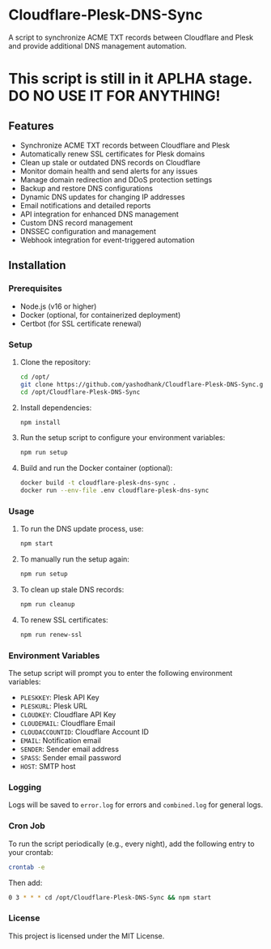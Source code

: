 # Cloudflare-Plesk-DNS-Sync

A script to synchronize ACME TXT records between Cloudflare and Plesk and provide additional DNS management automation.

# This script is still in it APLHA stage. DO NO USE IT FOR ANYTHING!

## Features

- Synchronize ACME TXT records between Cloudflare and Plesk
- Automatically renew SSL certificates for Plesk domains
- Clean up stale or outdated DNS records on Cloudflare
- Monitor domain health and send alerts for any issues
- Manage domain redirection and DDoS protection settings
- Backup and restore DNS configurations
- Dynamic DNS updates for changing IP addresses
- Email notifications and detailed reports
- API integration for enhanced DNS management
- Custom DNS record management
- DNSSEC configuration and management
- Webhook integration for event-triggered automation

## Installation

### Prerequisites

- Node.js (v16 or higher)
- Docker (optional, for containerized deployment)
- Certbot (for SSL certificate renewal)

### Setup

1. Clone the repository:
   ```sh
   cd /opt/
   git clone https://github.com/yashodhank/Cloudflare-Plesk-DNS-Sync.git 
   cd /opt/Cloudflare-Plesk-DNS-Sync
   ```

2. Install dependencies:
   ```sh
   npm install
   ```

3. Run the setup script to configure your environment variables:
   ```sh
   npm run setup
   ```

4. Build and run the Docker container (optional):
   ```sh
   docker build -t cloudflare-plesk-dns-sync .
   docker run --env-file .env cloudflare-plesk-dns-sync
   ```

### Usage

1. To run the DNS update process, use:
   ```sh
   npm start
   ```

2. To manually run the setup again:
   ```sh
   npm run setup
   ```

3. To clean up stale DNS records:
   ```sh
   npm run cleanup
   ```

4. To renew SSL certificates:
   ```sh
   npm run renew-ssl
   ```

### Environment Variables

The setup script will prompt you to enter the following environment variables:

- `PLESKKEY`: Plesk API Key
- `PLESKURL`: Plesk URL
- `CLOUDKEY`: Cloudflare API Key
- `CLOUDEMAIL`: Cloudflare Email
- `CLOUDACCOUNTID`: Cloudflare Account ID
- `EMAIL`: Notification email
- `SENDER`: Sender email address
- `SPASS`: Sender email password
- `HOST`: SMTP host

### Logging

Logs will be saved to `error.log` for errors and `combined.log` for general logs.

### Cron Job

To run the script periodically (e.g., every night), add the following entry to your crontab:
```sh
crontab -e
```
Then add:
```sh
0 3 * * * cd /opt/Cloudflare-Plesk-DNS-Sync && npm start
```

### License

This project is licensed under the MIT License.
